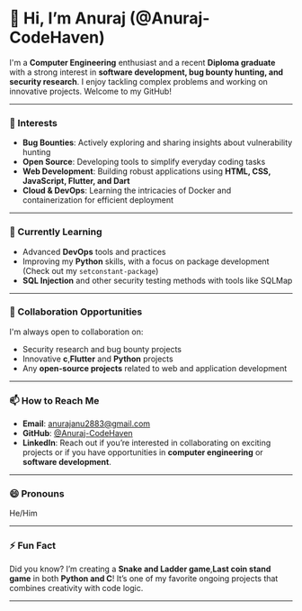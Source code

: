 # 👋 Hi, I’m Anuraj (@Anuraj-CodeHaven)

I'm a **Computer Engineering** enthusiast and a recent **Diploma graduate** with a strong interest in **software development, bug bounty hunting, and security research**. I enjoy tackling complex problems and working on innovative projects. Welcome to my GitHub!

---

### 👀 Interests
- **Bug Bounties**: Actively exploring and sharing insights about vulnerability hunting
- **Open Source**: Developing tools to simplify everyday coding tasks
- **Web Development**: Building robust applications using **HTML, CSS, JavaScript, Flutter, and Dart**
- **Cloud & DevOps**: Learning the intricacies of Docker and containerization for efficient deployment

---

### 🌱 Currently Learning
- Advanced **DevOps** tools and practices
- Improving my **Python** skills, with a focus on package development (Check out my `setconstant-package`)
- **SQL Injection** and other security testing methods with tools like SQLMap

---

### 💞️ Collaboration Opportunities
I'm always open to collaboration on:
- Security research and bug bounty projects
- Innovative **c**,**Flutter** and **Python** projects
- Any **open-source projects** related to web and application development

---

### 📫 How to Reach Me
- **Email**: [anurajanu2883@gmail.com](mailto:anurajanu2883@gmail.com)
- **GitHub**: [@Anuraj-CodeHaven](https://github.com/anuraj-codehaven)
- **LinkedIn**: Reach out if you’re interested in collaborating on exciting projects or if you have opportunities in **computer engineering** or **software development**.

---

### 😄 Pronouns
He/Him

---

### ⚡ Fun Fact
Did you know? I’m creating a **Snake and Ladder game**,**Last coin stand game** in both **Python and C**! It’s one of my favorite ongoing projects that combines creativity with code logic.

---

<!---
Anuraj-CodeHaven/Anuraj-CodeHaven is a ✨ special ✨ repository because its `README.md` (this file) appears on your GitHub profile.
You can click the Preview link to take a look at your changes.
--->
